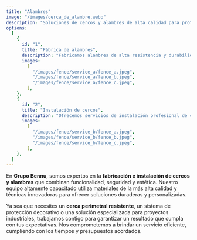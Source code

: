 ```yaml
---
title: "Alambres"
image: "/images/cerca_de_alambre.webp"
description: "Soluciones de cercos y alambres de alta calidad para proteger y delimitar tus espacios con eficiencia y estilo."
options:
  [
    {
      id: "1",
      title: "Fábrica de alambres",
      description: "Fabricamos alambres de alta resistencia y durabilidad, ideales para cercos perimetrales, estructuras agrícolas y proyectos industriales. Nuestros productos cumplen con los estándares más altos de calidad para garantizar protección y fiabilidad.",
      images:
        [
          "/images/fence/service_a/fence_a.jpeg",
          "/images/fence/service_a/fence_b.jpeg",
          "/images/fence/service_a/fence_c.jpeg",
        ],
    },
    {
      id: "2",
      title: "Instalación de cercos",
      description: "Ofrecemos servicios de instalación profesional de cercos perimetrales para residencias, industrias y espacios agrícolas. Nuestro equipo asegura una instalación rápida, segura y estética, adaptada a las necesidades específicas de cada cliente.",
      images:
        [
          "/images/fence/service_b/fence_a.jpeg",
          "/images/fence/service_b/fence_b.jpeg",
          "/images/fence/service_b/fence_c.jpeg",
        ],
    },
  ]
---
```


En **Grupo Bennu**, somos expertos en la **fabricación e instalación de cercos y alambres** que combinan funcionalidad, seguridad y estética. Nuestro equipo altamente capacitado utiliza materiales de la más alta calidad y técnicas innovadoras para ofrecer soluciones duraderas y personalizadas.

Ya sea que necesites un **cerca perimetral resistente**, un sistema de protección decorativo o una solución especializada para proyectos industriales, trabajamos contigo para garantizar un resultado que cumpla con tus expectativas. Nos comprometemos a brindar un servicio eficiente, cumpliendo con los tiempos y presupuestos acordados.
